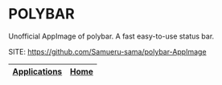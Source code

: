 # POLYBAR

 Unofficial AppImage of polybar. A fast easy-to-use status bar.

 SITE: https://github.com/Samueru-sama/polybar-AppImage

 | [Applications](https://portable-linux-apps.github.io/apps.html) | [Home](https://portable-linux-apps.github.io)
 | --- | --- |
